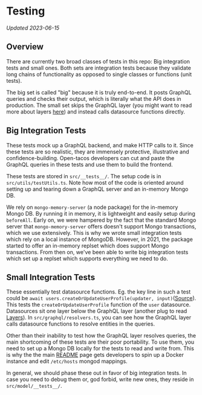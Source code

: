 # Testing
*Updated 2023-06-15*

## Overview
There are currently two broad classes of tests in this repo: Big integration tests and small ones. Both sets are integration tests because they validate long chains of functionality as opposed to single classes or functions (unit tests). 

The big set is called "big" because it is truly end-to-end. It posts GraphQL queries and checks their output, which is literally what the API does in production. The small set skips the GraphQL layer (you might want to read more about layers [here](documentation/layers.md)) and instead calls datasource functions directly.

## Big Integration Tests
These tests mock up a GraphQL backend, and make HTTP calls to it. Since these tests are so realistic, they are immensely protective, illustrative and confidence-building. Open-tacos developers can cut and paste the GraphQL queries in these tests and use them to build the frontend.

These tests are stored in `src/__tests__/`. The setup code is in `src/utils/testUtils.ts`. Note how most of the code is oriented around setting up and tearing down a GraphQL server and an in-memory Mongo DB.

We rely on `mongo-memory-server` (a node package) for the in-memory Mongo DB. By running it in memory, it is lightweight and easily setup during `beforeAll`. Early on, we were hampered by the fact that the standard Mongo server that `mongo-memory-server` offers doesn't support Mongo transactions, which we use extensively. This is why we wrote small integration tests which rely on a local instance of MongoDB. However, in 2021, the package started to offer an in-memory replset which does support Mongo transactions. From then on, we've been able to write big integration tests which set up a replset which supports everything we need to do.


## Small Integration Tests
These essentially test datasource functions. Eg. the key line in such a test could be `await users.createOrUpdateUserProfile(updater, input)`([Source](src/model/__tests__/UserDataSource.ts)). This tests the `createOrUpdateUserProfile` function of the `user` datasource. Datasources sit one layer below the GraphQL layer (another plug to read [Layers]((documentation/layers.md))). In `src/graphql/resolvers.ts`, you can see how the GraphQL layer calls datasource functions to resolve entities in the queries.

Other than their inability to test how the GraphQL layer resolves queries, the main shortcoming of these tests are their poor portability. To use them, you need to set up a Mongo DB locally for the tests to read and write from. This is why the the main [README](README.md) page gets developers to spin up a Docker instance and edit `/etc/hosts` mongod mappings.

In general, we should phase these out in favor of big integration tests. In case you need to debug them or, god forbid, write new ones, they reside in `src/model/__tests__/`.
